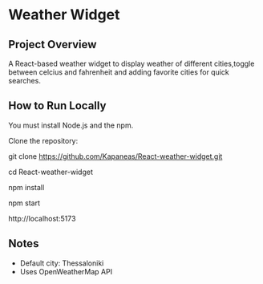 # Weather Widget

## Project Overview
A React-based weather widget to display weather of different cities,toggle between celcius and fahrenheit and adding favorite cities for quick searches.

## How to Run Locally

You must install Node.js and the npm.

Clone the repository:
  
git clone https://github.com/Kapaneas/React-weather-widget.git

cd React-weather-widget

npm install

npm start

http://localhost:5173
   



## Notes
- Default city: Thessaloniki
- Uses OpenWeatherMap API

